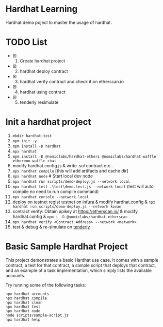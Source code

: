 # Hardhat Learning
Hardhat demo poject to master the usage of hardhat.

# TODO List

- [x] 1. Create hardhat project
- [x] 2. hardhat deploy contract
- [x] 3. hardhat verify contract and check it on etherscan.io
- [x] 4. hardhat using contract
- [x] 5. tenderly resimulate

# Init a hardhat project

1. `mkdir hardhat-test`
2. `npm init -y`
3. `npm install -D hardhat`
4. `npx hardhat`
5. `npm install -D @nomiclabs/hardhat-ethers @nomiclabs/hardhat-waffle ethereum-waffle chai`
6. modify hardhat.config.js & write .sol contract etc..
7. `npx hardhat compile` [this will add artifacts and cache dir]
8. `npx hardhat node`  # Start local dev node
9. `npx hardhat run scripts/demo-deploy.js --network local`
10. `npx hardhat test .\test\demo.test.js --network local` (test will auto compile no need to run complie command)
11. `npx hardhat console --network local`
12. deploy on testnet regist testnet on [infura](https://infura.io/) & modify hardhat.config &  `npx hardhat run scripts/demo-deploy.js --network kovan`
13. contract verify: Obtain apikey at https://etherscan.io/ & modify hardhat.config & `npm i -D @nomiclabs/hardhat-etherscan`
14. `npx hardhat verify <Contract Address> --network <network>`
15. test & debug & re-simulate on [tenderly](https://dashboard.tenderly.co/)


# Basic Sample Hardhat Project

This project demonstrates a basic Hardhat use case. It comes with a sample contract, a test for that contract, a sample script that deploys that contract, and an example of a task implementation, which simply lists the available accounts.

Try running some of the following tasks:

```shell
npx hardhat accounts
npx hardhat compile
npx hardhat clean
npx hardhat test
npx hardhat node
node scripts/sample-script.js
npx hardhat help
```

